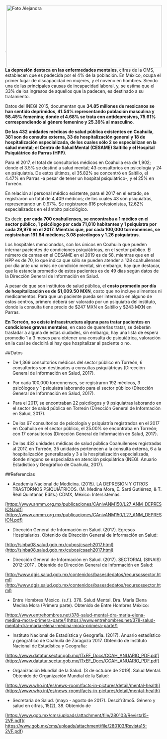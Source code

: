 
<p>
   <a title="ir a Otras Publicaciones" href="http://www.trcimplan.gob.mx/autores/alejandra-martinez-aviles.html"><img class="img-responsive contenido-imagen" src="../imagenes/128/arq-alejandra-martinez-aviles-top2.png" align="right" alt="Foto Alejandra" width="500" height="200"></a>

</p>

</br></br></br></br></br></br></br></br>

---

**La depresión destaca en las enfermedades mentales**, cifras de la OMS, establecen que es padecida por el 4% de la población. En México, ocupa el primer lugar de discapacidad en mujeres, y el noveno en hombres. Siendo una de las principales causas de incapacidad laboral, y, se estima que el 33% de los ingresos de aquellos que la padecen, es destinado a su tratamiento.

Datos del INEGI 2015, documentan que **34.85 millones de mexicanos se han sentido deprimidos, 41.54% representando población masculina y 58.45% femenina; donde el 4.68% se trata con antidepresivos, 75.61% correspondiendo al género femenino y 25.39% al masculino**.

**De las 432 unidades médicas de salud pública existentes en Coahuila, 381 son de consulta externa, 33 de hospitalización general y 18 de hospitalización especializada, de los cuales sólo 2 se especializan en la salud mental; el Centro de Salud Mental (CESAME) Saltillo y el Hospital Psiquiátrico de Parras (HPP)**.

Para el 2017, el total de consultorios médicos en Coahuila era de 1,902; donde el 3.5% se destinó a salud mental; 43 consultorios en psicología y 24 en psiquiatría. De estos últimos, el 35.82% se concentró en Saltillo, el 4.47% en Parras -a pesar de tener un hospital psiquiátrico-, y el 25% en Torreón.

En relación al personal médico existente, para el 2017 en el estado, se registraron un total de 4,409 médicos; de los cuales 43 son psiquiatras, representando un 0.97%. Se registraron 816 profesionistas, 12.62% especializados en el ámbito psicológico.

Es decir, **por cada 700 coahuilenses, se encontraba a 1 médico en el sector público, 1 psicólogo por cada 71,810 habitantes y 1 psiquiatra por cada 29,979 en el 2017. Mientras que, por cada 100,000 torreonenses, se registraban 191.84 médicos; 3.08 psicólogos y 1.26 psiquiatras**.

Los hospitales mencionados, son los únicos en Coahuila que pueden internar pacientes de condiciones psiquiátricas, en el sector público. El número de camas en el CESAME en el 2019 es de 58, mientras que en el HPP es de 70, lo que indica que sólo se pueden atender a 128 coahuilenses por día ante una crisis de condición mental, sin embargo, hay que destacar, que la estancia promedio de estos pacientes es de 49 días según datos de la Dirección General de Información en Salud.

A pesar de que son institutos de salud pública, el **costo promedio por día de hospitalización es de $1,009.50 MXN**, costo que no incluye alimentos ni medicamentos. Para que un paciente pueda ser internado en alguno de estos centros, primero deberá ser valorado por un psiquiatra del instituto, donde la consulta tiene precio de $247 MXN en Saltillo y $243 MXN en Parras.

**En Torreón, no existe infraestructura alguna para tratar pacientes en condiciones graves mentales**, en caso de quererlas tratar, se deberán trasladar a alguna de estas ciudades, sin embargo, hay una lista de espera promedio 1 a 3 meses para obtener una consulta de psiquiátrica, valoración en la cual se decidirá si hay que hospitalizar al paciente o no.

##Datos

* De 1,369 consultorios médicos del sector público en Torreón, 6 consultorios son destinados a consultas psiquiátricas (Dirección General de Información en Salud, 2017).

* Por cada 100,000 torreonenses, se registraron 192 médicos, 3 psicólogos y 1 psiquiatra laborando para el sector público (Dirección General de Información en Salud, 2017).

* Para el 2017, se encontraban 22 psicólogos y 9 psiquiatras laborando en el sector de salud pública en Torreón (Dirección General de Información en Salud, 2017).

* De los 67 consultorios de psicología y psiquiatría registrados en el 2017 en Coahuila en el sector público, el 25.00% se encontraba en Torreón; con 17 consultorios (Dirección General de Información en Salud, 2017).

* De las 432 unidades médicas de salud pública Coahuilenses registradas al 2017, en Torreón, 35 unidades pertenecen a la consulta externa, 6 a la hospitalización generalizada y 3 a la hospitalización especializada, donde ninguno se especializa en atención psiquiátrica (INEGI. Anuario Estadístico y Geográfico de Coahuila, 2017).

##Referencias

* Academia Nacional de Medicina. (2015). LA DEPRESIÓN Y OTROS TRASTORNOS PSIQUIÁTRICOS. (M. Medina Mora, E. Sarti Gutiérrez, & T. Real Quintanar, Edits.) CDMX, México: Intersistemas.

[https://www.anmm.org.mx/publicaciones/CAnivANM150/L27_ANM_DEPRESION.pdf](https://www.anmm.org.mx/publicaciones/CAnivANM150/L27_ANM_DEPRESION.pdf)

* Dirección General de Información en Salud. (2017). Egresos Hospitalarios. Obtenido de Dirección General de Información en Salud:

[http://sinba08.salud.gob.mx/cubos/csaeh2017.html](http://sinba08.salud.gob.mx/cubos/csaeh2017.html)

* Dirección General de Información en Salud. (2017). SECTORIAL (SINAIS) 2012-2017 . Obtenido de Dirección General de Información en Salud:

[http://www.dgis.salud.gob.mx/contenidos/basesdedatos/recursossector.html](http://www.dgis.salud.gob.mx/contenidos/basesdedatos/recursossector.html)

* Entre Hombres México. (s.f.). 378. Salud Mental. Dra. María Elena Medina Mora (Primera parte). Obtenido de Entre Hombres México:

[https://www.entrehombres.net/378-salud-mental-dra-maria-elena-medina-mora-primera-parte/](https://www.entrehombres.net/378-salud-mental-dra-maria-elena-medina-mora-primera-parte/)

* Instituto Nacional de Estadística y Geografía. (2017). Anuario estadístico y geográfico de Coahuila de Zaragoza 2017. Obtenido de Instituto Nacional de Estadística y Geografía:

[https://www.datatur.sectur.gob.mx/ITxEF_Docs/COAH_ANUARIO_PDF.pdf](https://www.datatur.sectur.gob.mx/ITxEF_Docs/COAH_ANUARIO_PDF.pdf)

* Organización Mundial de la Salud. (3 de octubre de 2019). Salud Mental. Obtenido de Organización Mundial de la Salud:

[https://www.who.int/es/news-room/facts-in-pictures/detail/mental-health](https://www.who.int/es/news-room/facts-in-pictures/detail/mental-health)

* Secretaría de Salud. (mayo - agosto de 2017). Descifr3mo5. Género y salud en cifras, 15(2), 38. Obtenido de

[https://www.gob.mx/cms/uploads/attachment/file/280103/Revista15-2VF.pdf]( https://www.gob.mx/cms/uploads/attachment/file/280103/Revista15-2VF.pdf)

